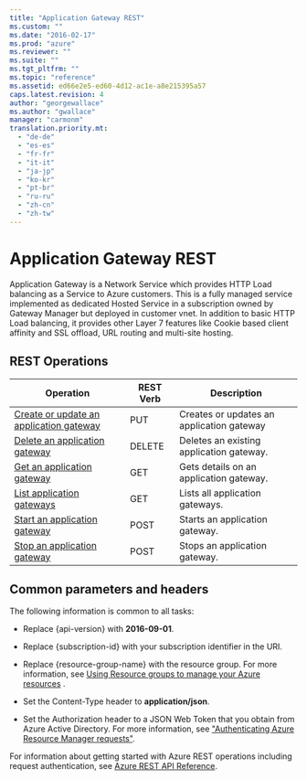 ```yaml
---
title: "Application Gateway REST"
ms.custom: ""
ms.date: "2016-02-17"
ms.prod: "azure"
ms.reviewer: ""
ms.suite: ""
ms.tgt_pltfrm: ""
ms.topic: "reference"
ms.assetid: ed66e2e5-ed60-4d12-ac1e-a8e215395a57
caps.latest.revision: 4
author: "georgewallace"
ms.author: "gwallace"
manager: "carmonm"
translation.priority.mt: 
  - "de-de"
  - "es-es"
  - "fr-fr"
  - "it-it"
  - "ja-jp"
  - "ko-kr"
  - "pt-br"
  - "ru-ru"
  - "zh-cn"
  - "zh-tw"
---
```

# Application Gateway REST
Application Gateway is a Network Service which provides HTTP Load balancing as a Service to Azure customers. This is a fully managed service implemented as dedicated Hosted Service in a subscription owned by Gateway Manager but deployed in customer vnet. In addition to basic HTTP Load balancing, it provides other Layer 7 features like Cookie based client affinity and SSL offload, URL routing and multi-site hosting.  

## REST Operations

| Operation | REST Verb | Description | 
|---------|---------|-----------|
| [Create or update an application gateway](create-or-update-an-application-gateway.md) |  PUT | Creates or updates an application gateway |  
| [Delete an application gateway](delete-application-gateway--delete-.md) |  DELETE | Deletes an existing application gateway. |  
| [Get an application gateway](get-application-gateway.md) |  GET | Gets details on an application gateway. |  
| [List application gateways](list-application-gateways--get-.md) |  GET | Lists all application gateways. | 
| [Start an application gateway](start-application-gateway.md) |  POST | Starts an application gateway. |  
| [Stop an application gateway](stop-application-gateway.md) |  POST | Stops an application gateway. | 


##  <a name="bk_common"></a> Common parameters and headers  
 The following information is common to all tasks:  
  
-   Replace {api-version} with **2016-09-01**.  
  
-   Replace {subscription-id} with your subscription identifier in the URI.  
  
-   Replace {resource-group-name} with the resource group. For more information, see [Using Resource groups to manage your Azure resources](http://azure.microsoft.com/en-us/documentation/articles/azure-preview-portal-using-resource-groups/) .  
  
-   Set the Content-Type header to **application/json**.  
  
-   Set the Authorization header to a JSON Web Token that you obtain from Azure Active Directory. For more information, see ["Authenticating Azure Resource Manager requests"](../../index.md). 

For information about getting started with Azure REST operations including request authentication, see [Azure REST API Reference](../../index.md).

